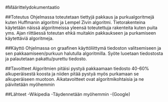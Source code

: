 #Määrittelydokumentaatio

##Toteutus
Ohjelmassa toteutetaan tiettyjä pakkaus ja purkualgoritmejä kuten Huffmanin algoritmi ja Lempel Zivin algoritmi. Tietorakenteina käytetään näissä algoritmeissa yleensä toteutettuja rakenteita kuten puita yms. Ajan riittäessä toteutan ehkä muitakin pakkaukseen ja purkamiseen käytettäviä algoritmeja.

##Käyttö
Ohjelmassa on graafinen käyttöliittymä tiedoston valitsemiseen ja sen pakkaamiseen/purkuun halutulla algoritmilla. Syöte luoetaan tiedostosta ja palautetaan pakattu/purettu tiedosto.

##Tavoitteet
Algoritmien pitäisi pystyä pakkaamaan tiedosto 40-60% alkuperäisestä koosta ja niiden pitää pystyä myös purkamaan se alkuperäiseen muotoon. Aikatavoitteet ovat algoritmikohtaisia ja ne päivitetään myöhemmin

##Lähteet
-Wikipedia
-Täydennetään myöhemmin
-(Google)  

